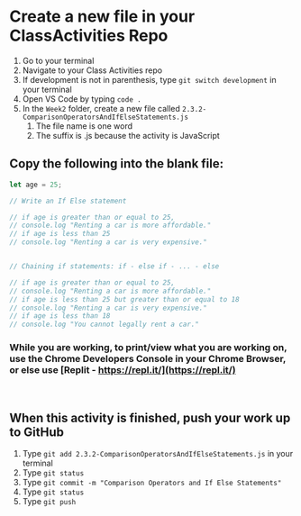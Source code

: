 # Create a new file in your ClassActivities Repo

1. Go to your terminal
2. Navigate to your Class Activities repo
3. If development is not in parenthesis, type `git switch development` in your terminal
4. Open VS Code by typing `code .`
5. In the `Week2` folder, create a new file called `2.3.2-ComparisonOperatorsAndIfElseStatements.js`
    1. The file name is one word
    2. The suffix is .js because the activity is JavaScript

## Copy the following into the blank file:

```javascript
let age = 25;

// Write an If Else statement

// if age is greater than or equal to 25,
// console.log "Renting a car is more affordable."
// if age is less than 25
// console.log "Renting a car is very expensive."


// Chaining if statements: if - else if - ... - else

// if age is greater than or equal to 25,
// console.log "Renting a car is more affordable."
// if age is less than 25 but greater than or equal to 18
// console.log "Renting a car is very expensive."
// if age is less than 18
// console.log "You cannot legally rent a car."
```

### While you are working, to print/view what you are working on, use the Chrome Developers Console in your Chrome Browser, or else use [Replit - https://repl.it/](https://repl.it/)

<br>

## When this activity is finished, push your work up to GitHub

1. Type `git add 2.3.2-ComparisonOperatorsAndIfElseStatements.js` in your terminal
2. Type `git status`
3. Type `git commit -m "Comparison Operators and If Else Statements"`
4. Type `git status`
5. Type `git push`
